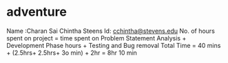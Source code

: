 # adventure
Name :Charan Sai Chintha 
Steens Id: cchintha@stevens.edu
No. of hours spent on project = time spent on Problem Statement Analysis + Development Phase hours + Testing and Bug removal Total Time = 40 mins + (2.5hrs+ 2.5hrs+ 3o min) + 2hr = 8hr 10 min
